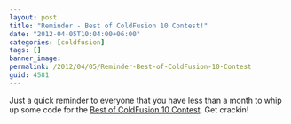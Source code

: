 ```yaml
---
layout: post
title: "Reminder - Best of ColdFusion 10 Contest!"
date: "2012-04-05T10:04:00+06:00"
categories: [coldfusion]
tags: []
banner_image: 
permalink: /2012/04/05/Reminder-Best-of-ColdFusion-10-Contest
guid: 4581
---
```


Just a quick reminder to everyone that you have less than a month to whip up some code for the <a href="http://www.raymondcamden.com/index.cfm/2012/2/29/Best-of-Adobe-ColdFusion-10-Beta-Contest">Best of ColdFusion 10 Contest</a>. Get crackin!